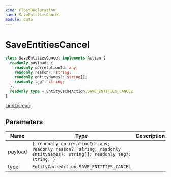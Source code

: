 ```yaml
---
kind: ClassDeclaration
name: SaveEntitiesCancel
module: data
---
```


# SaveEntitiesCancel

```ts
class SaveEntitiesCancel implements Action {
  readonly payload: {
    readonly correlationId: any;
    readonly reason?: string;
    readonly entityNames?: string[];
    readonly tag?: string;
  };
  readonly type = EntityCacheAction.SAVE_ENTITIES_CANCEL;
}
```

[Link to repo](https://github.com/ngrx/platform/blob/master/modules/data/src/actions/entity-cache-action.ts#L144-L161)

## Parameters

| Name    | Type                                                                                                                 | Description |
| ------- | -------------------------------------------------------------------------------------------------------------------- | ----------- |
| payload | `{ readonly correlationId: any; readonly reason?: string; readonly entityNames?: string[]; readonly tag?: string; }` |             |
| type    | `EntityCacheAction.SAVE_ENTITIES_CANCEL`                                                                             |             |
